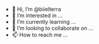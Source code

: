 - 👋 Hi, I’m @biielterra
- 👀 I’m interested in ...
- 🌱 I’m currently learning ...
- 💞️ I’m looking to collaborate on ...
- 📫 How to reach me ...

<!---
biielterra/biielterra is a ✨ special ✨ repository because its `README.md` (this file) appears on your GitHub profile.
You can click the Preview link to take a look at your changes.
--->
